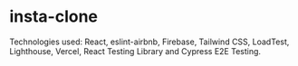 # insta-clone


Technologies used: React, eslint-airbnb, Firebase, Tailwind CSS, LoadTest, Lighthouse, Vercel, React Testing Library and Cypress E2E Testing.
